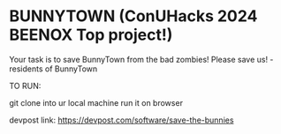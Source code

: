 # BUNNYTOWN (ConUHacks 2024 BEENOX Top project!)
Your task is to save BunnyTown from the bad zombies!
Please save us! - residents of BunnyTown


TO RUN:

git clone into ur local machine
run it on browser

devpost link: https://devpost.com/software/save-the-bunnies

